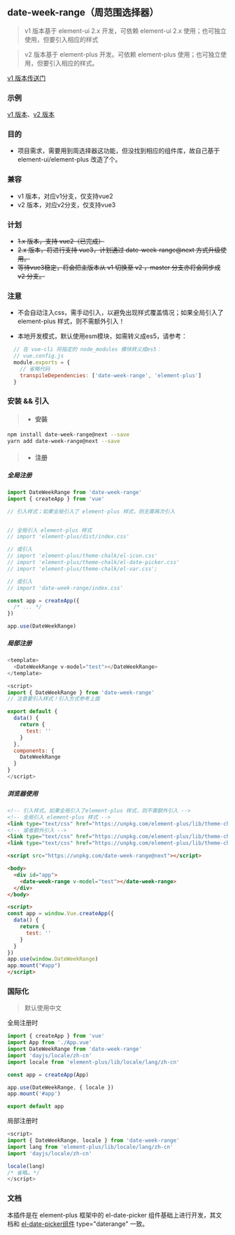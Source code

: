 ## date-week-range（周范围选择器）

> v1 版本基于 element-ui 2.x 开发，可依赖 element-ui 2.x 使用；也可独立使用，但要引入相应的样式

> v2 版本基于 element-plus 开发。可依赖 element-plus 使用；也可独立使用，但要引入相应的样式。

[v1 版本传送门](https://github.com/xiaofan9/date-week-range/tree/v1)

### 示例

[v1 版本](https://codepen.io/xiaofan9/pen/jOByExo)、[v2 版本](https://codepen.io/xiaofan9/pen/dyvNPjV)

### 目的

  - 项目需求，需要用到周选择器这功能，但没找到相应的组件库，故自己基于 element-ui/element-plus 改造了个。


### 兼容

  - v1 版本，对应v1分支，仅支持vue2
  - v2 版本，对应v2分支，仅支持vue3

### 计划

  - ~~1.x 版本，支持 vue2（已完成）~~
  - ~~2.x 版本，将进行支持 vue3，计划通过 date-week-range@next 方式升级使用。~~
  - ~~等待vue3稳定，将会把主版本从 v1 切换至 v2 ，master 分支亦将会同步成 v2 分支。~~

### 注意

  - 不会自动注入css，需手动引入，以避免出现样式覆盖情况；如果全局引入了 element-plus 样式，则不需额外引入！
  
  - 本地开发模式，默认使用esm模块，如需转义成es5，请参考：
  
  ```javascript
    // 在 vue-cli 将指定的 node_modules 模块转义成es5：
    // vue.config.js
    module.exports = {
      // 省略代码
      transpileDependencies: ['date-week-range', 'element-plus']
    }
  ```

### 安装 && 引入

> * #### 安装

``` bash
npm install date-week-range@next --save
yarn add date-week-range@next --save
```
> * #### 注册

##### 全局注册

```javascript
import DateWeekRange from 'date-week-range'
import { createApp } from 'vue'

// 引入样式；如果全局引入了 element-plus 样式，则无需再次引入


// 全局引入 element-plus 样式
// import 'element-plus/dist/index.css'

// 或引入
// import 'element-plus/theme-chalk/el-icon.css'
// import 'element-plus/theme-chalk/el-date-picker.css'
// import 'element-plus/theme-chalk/el-var.css';

// 或引入
// import 'date-week-range/index.css'

const app = createApp({
  /* ... */
})

app.use(DateWeekRange)
```

##### 局部注册

```javascript
<template>
  <DateWeekRange v-model="test"></DateWeekRange>
</template>

<script>
import { DateWeekRange } from 'date-week-range'
// 注意要引入样式！引入方式参考上面

export default {
  data() {
    return {
      test: ''
    }
  },
  components: {
    DateWeekRange
  }
}
</script>
```

##### 浏览器使用

```html
<!-- 引入样式。如果全局引入了element-plus 样式，则不需额外引入 -->
<!-- 全局引入 element-plus 样式 -->
<link type="text/css" href="https://unpkg.com/element-plus/lib/theme-chalk/index.css">
<!-- 或者额外引入 -->
<link type="text/css" href="https://unpkg.com/element-plus/lib/theme-chalk/el-icon.css">
<link type="text/css" href="https://unpkg.com/element-plus/lib/theme-chalk/el-date-picker.css">

<script src="https://unpkg.com/date-week-range@next"></script>

<body>
  <div id="app">
    <date-week-range v-model="test"></date-week-range>
  </div>
</body>

<script>
const app = window.Vue.createApp({
  data() {
    return {
      test: ''
    }
  }
})
app.use(window.DateWeekRange)
app.mount("#app")
</script>
```

### 国际化

> 默认使用中文

全局注册时
```javascript
import { createApp } from 'vue'
import App from './App.vue'
import DateWeekRange from 'date-week-range'
import 'dayjs/locale/zh-cn'
import locale from 'element-plus/lib/locale/lang/zh-cn'

const app = createApp(App)

app.use(DateWeekRange, { locale })
app.mount('#app')

export default app
```

局部注册时
```javascript
<script>
import { DateWeekRange, locale } from 'date-week-range'
import lang from 'element-plus/lib/locale/lang/zh-cn'
import 'dayjs/locale/zh-cn'

locale(lang)
/* 省略… */
</script>
```

### 文档

本插件是在 element-plus 框架中的 el-date-picker 组件基础上进行开发，其文档和 [el-date-picker组件](https://element-plus.org/#/zh-CN/component/date-picker) type="daterange" 一致。
